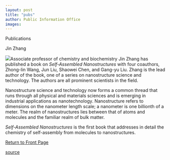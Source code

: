 ```yaml
---
layout: post
title: "pubs"
author: Public Information Office
images:
---
```


Publications

Jin Zhang

![][1]Associate professor of chemistry and biochemistry Jin Zhang has published a book on _Self-Assembled Nanostructures_ with four coauthors, Zhong-lin Wang, Jun Liu, Shaowei Chen, and Gang-yu Liu. Zhang is the lead author of the book, one of a series on nanostructure science and technology. The authors are all prominent scientists in the field.  

Nanostructure science and technology now forms a common thread that runs through all physical and materials sciences and is emerging in industrial applications as nanotechnology. Nanostructure refers to dimensions on the nanometer length scale; a nanometer is one billionth of a meter. The realm of nanostructures lies between that of atoms and molecules and the familiar realm of bulk matter.  

_Self-Assembled Nanostructures_ is the first book that addresses in detail the chemistry of self-assembly from molecules to nanostructures.

[Return to Front Page][2]

[1]: ../art/nano_book.160.jpg
[2]: http://currents.ucsc.edu/

[source](http://www1.ucsc.edu/currents/02-03/11-11/pubs.html "Permalink to pubs")
